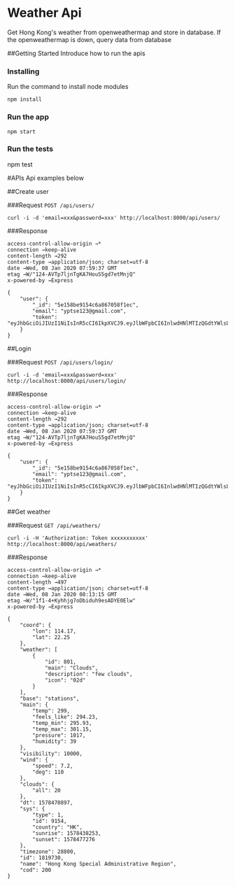 # Weather Api
Get Hong Kong's weather from openweathermap and store in database. If the openweathermap is down, query data from database 

##Getting Started
Introduce how to run the apis

### Installing
Run the command to install node modules
```
npm install
```

### Run the app
```
npm start
```

### Run the tests
npm test

#APIs
Api examples below

##Create user

###Request
`POST /api/users/`
```
curl -i -d 'email=xxx&password=xxx' http://localhost:8000/api/users/
```

###Response
```
access-control-allow-origin →*
connection →keep-alive
content-length →292
content-type →application/json; charset=utf-8
date →Wed, 08 Jan 2020 07:59:37 GMT
etag →W/"124-AVTp7ljnTgKA7HouS5gd7etMnjQ"
x-powered-by →Express

{
    "user": {
        "_id": "5e158be9154c6a867058f1ec",
        "email": "yptse123@gmail.com",
        "token": "eyJhbGciOiJIUzI1NiIsInR5cCI6IkpXVCJ9.eyJlbWFpbCI6InlwdHNlMTIzQGdtYWlsLmNvbSIsImlkIjoiNWUxNThiZTkxNTRjNmE4NjcwNThmMWVjIiwiZXhwIjoxNTgzNjU0Mzc3LCJpYXQiOjE1Nzg0NzAzNzd9.kIvX8A_3EG3Ur3FA6UscrFhDZuSD3iGqmYk2O780A0Y"
    }
}
```

##Login

###Request
`POST /api/users/login/`
```
curl -i -d 'email=xxx&password=xxx' http://localhost:8000/api/users/login/
```

###Response
```
access-control-allow-origin →*
connection →keep-alive
content-length →292
content-type →application/json; charset=utf-8
date →Wed, 08 Jan 2020 07:59:37 GMT
etag →W/"124-AVTp7ljnTgKA7HouS5gd7etMnjQ"
x-powered-by →Express

{
    "user": {
        "_id": "5e158be9154c6a867058f1ec",
        "email": "yptse123@gmail.com",
        "token": "eyJhbGciOiJIUzI1NiIsInR5cCI6IkpXVCJ9.eyJlbWFpbCI6InlwdHNlMTIzQGdtYWlsLmNvbSIsImlkIjoiNWUxNThiZTkxNTRjNmE4NjcwNThmMWVjIiwiZXhwIjoxNTgzNjU0Mzc3LCJpYXQiOjE1Nzg0NzAzNzd9.kIvX8A_3EG3Ur3FA6UscrFhDZuSD3iGqmYk2O780A0Y"
    }
}
```

##Get weather

###Request
`GET /api/weathers/`
```
curl -i -H 'Authorization: Token xxxxxxxxxxx' http://localhost:8000/api/weathers/
```

###Response
```
access-control-allow-origin →*
connection →keep-alive
content-length →497
content-type →application/json; charset=utf-8
date →Wed, 08 Jan 2020 08:13:15 GMT
etag →W/"1f1-4+Kyhhjg7oDbiduh9esADYE0Elw"
x-powered-by →Express

{
    "coord": {
        "lon": 114.17,
        "lat": 22.25
    },
    "weather": [
        {
            "id": 801,
            "main": "Clouds",
            "description": "few clouds",
            "icon": "02d"
        }
    ],
    "base": "stations",
    "main": {
        "temp": 299,
        "feels_like": 294.23,
        "temp_min": 295.93,
        "temp_max": 301.15,
        "pressure": 1017,
        "humidity": 39
    },
    "visibility": 10000,
    "wind": {
        "speed": 7.2,
        "deg": 110
    },
    "clouds": {
        "all": 20
    },
    "dt": 1578470897,
    "sys": {
        "type": 1,
        "id": 9154,
        "country": "HK",
        "sunrise": 1578438253,
        "sunset": 1578477276
    },
    "timezone": 28800,
    "id": 1819730,
    "name": "Hong Kong Special Administrative Region",
    "cod": 200
}
```
